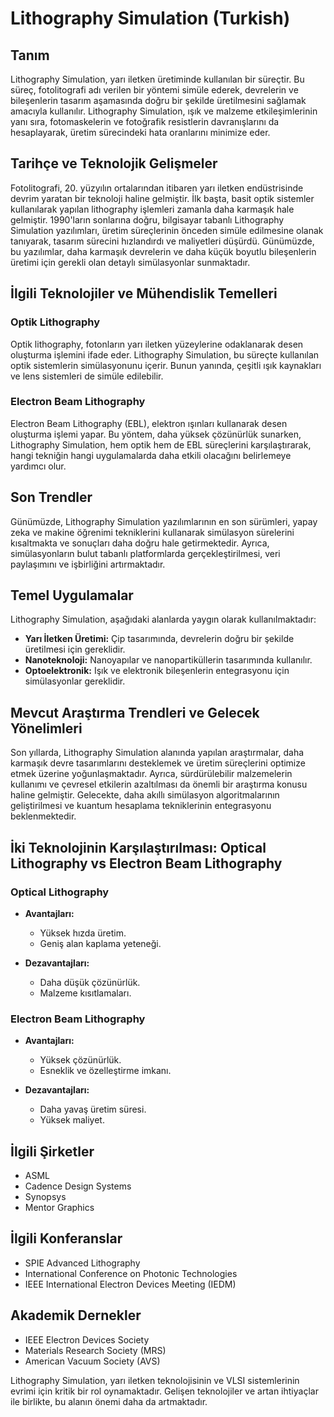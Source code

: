 # Lithography Simulation (Turkish)

## Tanım

Lithography Simulation, yarı iletken üretiminde kullanılan bir süreçtir. Bu süreç, fotolitografi adı verilen bir yöntemi simüle ederek, devrelerin ve bileşenlerin tasarım aşamasında doğru bir şekilde üretilmesini sağlamak amacıyla kullanılır. Lithography Simulation, ışık ve malzeme etkileşimlerinin yanı sıra, fotomaskelerin ve fotoğrafik resistlerin davranışlarını da hesaplayarak, üretim sürecindeki hata oranlarını minimize eder.

## Tarihçe ve Teknolojik Gelişmeler

Fotolitografi, 20. yüzyılın ortalarından itibaren yarı iletken endüstrisinde devrim yaratan bir teknoloji haline gelmiştir. İlk başta, basit optik sistemler kullanılarak yapılan lithography işlemleri zamanla daha karmaşık hale gelmiştir. 1990'ların sonlarına doğru, bilgisayar tabanlı Lithography Simulation yazılımları, üretim süreçlerinin önceden simüle edilmesine olanak tanıyarak, tasarım sürecini hızlandırdı ve maliyetleri düşürdü. Günümüzde, bu yazılımlar, daha karmaşık devrelerin ve daha küçük boyutlu bileşenlerin üretimi için gerekli olan detaylı simülasyonlar sunmaktadır.

## İlgili Teknolojiler ve Mühendislik Temelleri

### Optik Lithography

Optik lithography, fotonların yarı iletken yüzeylerine odaklanarak desen oluşturma işlemini ifade eder. Lithography Simulation, bu süreçte kullanılan optik sistemlerin simülasyonunu içerir. Bunun yanında, çeşitli ışık kaynakları ve lens sistemleri de simüle edilebilir.

### Electron Beam Lithography

Electron Beam Lithography (EBL), elektron ışınları kullanarak desen oluşturma işlemi yapar. Bu yöntem, daha yüksek çözünürlük sunarken, Lithography Simulation, hem optik hem de EBL süreçlerini karşılaştırarak, hangi tekniğin hangi uygulamalarda daha etkili olacağını belirlemeye yardımcı olur.

## Son Trendler

Günümüzde, Lithography Simulation yazılımlarının en son sürümleri, yapay zeka ve makine öğrenimi tekniklerini kullanarak simülasyon sürelerini kısaltmakta ve sonuçları daha doğru hale getirmektedir. Ayrıca, simülasyonların bulut tabanlı platformlarda gerçekleştirilmesi, veri paylaşımını ve işbirliğini artırmaktadır.

## Temel Uygulamalar

Lithography Simulation, aşağıdaki alanlarda yaygın olarak kullanılmaktadır:

- **Yarı İletken Üretimi:** Çip tasarımında, devrelerin doğru bir şekilde üretilmesi için gereklidir.
- **Nanoteknoloji:** Nanoyapılar ve nanopartiküllerin tasarımında kullanılır.
- **Optoelektronik:** Işık ve elektronik bileşenlerin entegrasyonu için simülasyonlar gereklidir.

## Mevcut Araştırma Trendleri ve Gelecek Yönelimleri

Son yıllarda, Lithography Simulation alanında yapılan araştırmalar, daha karmaşık devre tasarımlarını desteklemek ve üretim süreçlerini optimize etmek üzerine yoğunlaşmaktadır. Ayrıca, sürdürülebilir malzemelerin kullanımı ve çevresel etkilerin azaltılması da önemli bir araştırma konusu haline gelmiştir. Gelecekte, daha akıllı simülasyon algoritmalarının geliştirilmesi ve kuantum hesaplama tekniklerinin entegrasyonu beklenmektedir.

## İki Teknolojinin Karşılaştırılması: Optical Lithography vs Electron Beam Lithography

### Optical Lithography

- **Avantajları:**
  - Yüksek hızda üretim.
  - Geniş alan kaplama yeteneği.

- **Dezavantajları:**
  - Daha düşük çözünürlük.
  - Malzeme kısıtlamaları.

### Electron Beam Lithography

- **Avantajları:**
  - Yüksek çözünürlük.
  - Esneklik ve özelleştirme imkanı.

- **Dezavantajları:**
  - Daha yavaş üretim süresi.
  - Yüksek maliyet.

## İlgili Şirketler

- ASML
- Cadence Design Systems
- Synopsys
- Mentor Graphics

## İlgili Konferanslar

- SPIE Advanced Lithography
- International Conference on Photonic Technologies
- IEEE International Electron Devices Meeting (IEDM)

## Akademik Dernekler

- IEEE Electron Devices Society
- Materials Research Society (MRS)
- American Vacuum Society (AVS)

Lithography Simulation, yarı iletken teknolojisinin ve VLSI sistemlerinin evrimi için kritik bir rol oynamaktadır. Gelişen teknolojiler ve artan ihtiyaçlar ile birlikte, bu alanın önemi daha da artmaktadır.